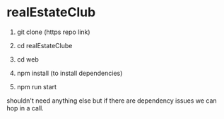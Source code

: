# realEstateClub




1. git clone (https repo link)

2. cd realEstateClube

3. cd web

4. npm install   (to install dependencies)

5. npm run start




shouldn't need anything else but if there are dependency issues we can hop in a call.





